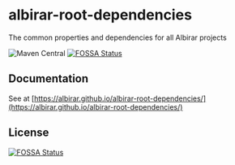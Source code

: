 # albirar-root-dependencies

The common properties and dependencies for all Albirar projects

![Maven Central](https://img.shields.io/maven-central/v/cat.albirar/albirar-root-dependencies)
[![FOSSA Status](https://app.fossa.com/api/projects/git%2Bgithub.com%2Falbirar%2Falbirar-root-dependencies.svg?type=shield)](https://app.fossa.com/projects/git%2Bgithub.com%2Falbirar%2Falbirar-root-dependencies?ref=badge_shield)

## Documentation

See at [https://albirar.github.io/albirar-root-dependencies/](https://albirar.github.io/albirar-root-dependencies/)



## License
[![FOSSA Status](https://app.fossa.com/api/projects/git%2Bgithub.com%2Falbirar%2Falbirar-root-dependencies.svg?type=large)](https://app.fossa.com/projects/git%2Bgithub.com%2Falbirar%2Falbirar-root-dependencies?ref=badge_large)